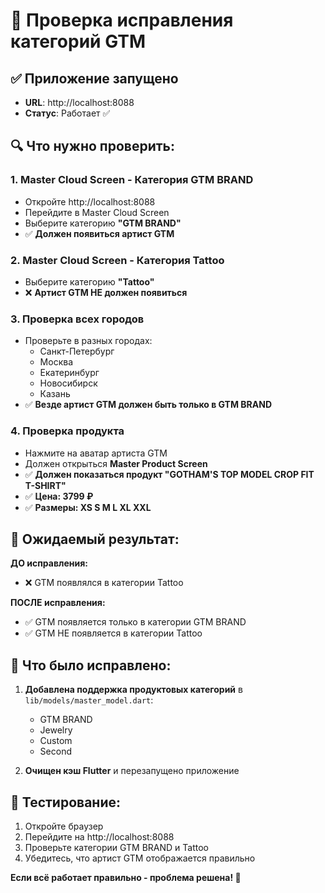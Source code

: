 # 🎯 Проверка исправления категорий GTM

## ✅ Приложение запущено
- **URL**: http://localhost:8088
- **Статус**: Работает ✅

## 🔍 Что нужно проверить:

### 1. **Master Cloud Screen - Категория GTM BRAND**
- Откройте http://localhost:8088
- Перейдите в Master Cloud Screen
- Выберите категорию **"GTM BRAND"**
- ✅ **Должен появиться артист GTM**

### 2. **Master Cloud Screen - Категория Tattoo**
- Выберите категорию **"Tattoo"**
- ❌ **Артист GTM НЕ должен появиться**

### 3. **Проверка всех городов**
- Проверьте в разных городах:
  - Санкт-Петербург
  - Москва
  - Екатеринбург
  - Новосибирск
  - Казань
- ✅ **Везде артист GTM должен быть только в GTM BRAND**

### 4. **Проверка продукта**
- Нажмите на аватар артиста GTM
- Должен открыться **Master Product Screen**
- ✅ **Должен показаться продукт "GOTHAM'S TOP MODEL CROP FIT T-SHIRT"**
- ✅ **Цена: 3799 ₽**
- ✅ **Размеры: XS S M L XL XXL**

## 🎯 Ожидаемый результат:

**ДО исправления:**
- ❌ GTM появлялся в категории Tattoo

**ПОСЛЕ исправления:**
- ✅ GTM появляется только в категории GTM BRAND
- ✅ GTM НЕ появляется в категории Tattoo

## 🔧 Что было исправлено:

1. **Добавлена поддержка продуктовых категорий** в `lib/models/master_model.dart`:
   - GTM BRAND
   - Jewelry
   - Custom
   - Second

2. **Очищен кэш Flutter** и перезапущено приложение

## 📱 Тестирование:

1. Откройте браузер
2. Перейдите на http://localhost:8088
3. Проверьте категории GTM BRAND и Tattoo
4. Убедитесь, что артист GTM отображается правильно

**Если всё работает правильно - проблема решена! 🚀** 